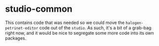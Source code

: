 # studio-common

This contains code that was needed so we could move the `halogen-petrinet-editor` code out of the `studio`. As such, it's a bit of a grab-bag right now, and it would be nice to segregate some more code into its own packages.
